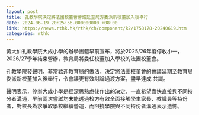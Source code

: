 ```yaml
---
layout: post
title: 孔教學院決定將法團校董會會議延至局方委派新校董加入後舉行
date: 2024-06-19 20:25:56.000000000 +08:00
link: https://news.rthk.hk/rthk/ch/component/k2/1758178-20240619.htm
categories: rthk
---
```


黃大仙孔教學院大成小學的辦學團體早前宣布，將於2025/26年度停收小一，2026/27學年結束營辦，教育局將委任校董加入學校的法團校董會。

孔教學院發聲明，非常歡迎教育局的做法，決定將法團校董會的會議延期至教育局委派新校董加入後舉行，令會議更有效討論過渡方案，盡早達成
共識。

聲明表示，停辦大成小學是經深思熟慮後作出的決定，一直希望盡快直接與不同持分者溝通，早前兩次嘗試均未能透過校方有效全面接觸學生家長、教職員等持份者，對校長為求爭取學校繼續營運，而阻撓學院與不同持份者溝通表示遺憾。
